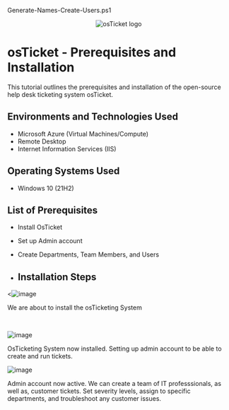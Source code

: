 Generate-Names-Create-Users.ps1<p align="center">
<img src="https://i.imgur.com/Clzj7Xs.png" alt="osTicket logo"/>
</p>

<h1>osTicket - Prerequisites and Installation</h1>
This tutorial outlines the prerequisites and installation of the open-source help desk ticketing system osTicket.<br />

<h2>Environments and Technologies Used</h2>

- Microsoft Azure (Virtual Machines/Compute)
- Remote Desktop
- Internet Information Services (IIS)

<h2>Operating Systems Used</h2>

- Windows 10 (21H2)

<h2>List of Prerequisites</h2>

- Install OsTicket
- Set up Admin account
- Create Departments, Team Members, and Users

- <h2>Installation Steps</h2>

<![image](https://github.com/shaneawilson/osticket-prereqs/assets/148294831/6077be9d-70a8-41e6-8c7d-2c09afb562e1)


We are about to install the osTicketing System
</p>
<br />

![image](https://github.com/shaneawilson/osticket-prereqs/assets/148294831/5822717a-981c-4687-b39a-9d7fa1b304c9)


</p>
<p>OsTicketing System now installed. Setting up admin account to be able to create and run tickets.
</p>

![image](https://github.com/shaneawilson/osticket-prereqs/assets/148294831/7252c6d3-d22c-4eb7-aa4b-6ca804263162)


</p>
<p>
Admin account now active. We can create a team of IT professsionals, as well as, customer tickets. Set severity levels, assign to specific departments, and troubleshoot any customer issues.
</p>
<br />
